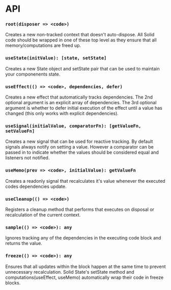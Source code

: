 # API

### `root(disposer => <code>)`

Creates a new non-tracked context that doesn't auto-dispose. All Solid code should be wrapped in one of these top level as they ensure that all memory/computations are freed up.

### `useState(initValue): [state, setState]`

Creates a new State object and setState pair that can be used to maintain your componenents state.

### `useEffect(() => <code>, dependencies, defer)`

Creates a new effect that automatically tracks dependencies. The 2nd optional argument is an explicit array of dependencies. The 3rd optional argument is whether to defer initial execution of the effect until a value has changed (this only works with explicit dependencies).

### `useSignal(initialValue, comparatorFn): [getValueFn, setValueFn]`

Creates a new signal that can be used for reactive tracking. By default signals always notify on setting a value. However a comparator can be passed in to indicate whether the values should be considered equal and listeners not notified.

### `useMemo(prev => <code>, initialValue): getValueFn`

Creates a readonly signal that recalculates it's value whenever the executed codes dependencies update.

### `useCleanup(() => <code>)`

Registers a cleanup method that performs that executes on disposal or recalculation of the current context.

### `sample(() => <code>): any`

Ignores tracking any of the dependencies in the executing code block and returns the value.

### `freeze(() => <code>): any`

Ensures that all updates within the block happen at the same time to prevent unnecessary recalculation. Solid State's setState method and computations(useEffect, useMemo) automatically wrap their code in freeze blocks.